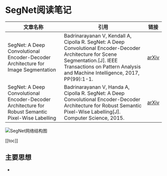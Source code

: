  SegNet阅读笔记
===========

| 文章名称 | 引用 | 链接 |
|--------|--------|----|
|    SegNet: A Deep Convolutional Encoder-Decoder Architecture for Image Segmentation  |   Badrinarayanan V, Kendall A, Cipolla R. SegNet: A Deep Convolutional Encoder-Decoder Architecture for Scene Segmentation.[J]. IEEE Transactions on Pattern Analysis and Machine Intelligence, 2017, PP(99):1-1.     |[arXiv](https://arxiv.org/abs/1511.00561)|
|   SegNet: A Deep Convolutional Encoder-Decoder Architecture for Robust Semantic Pixel-Wise Labelling  |   Badrinarayanan V, Handa A, Cipolla R. SegNet: A Deep Convolutional Encoder-Decoder Architecture for Robust Semantic Pixel-Wise Labelling[J]. Computer Science, 2015.    |[arXiv](https://arxiv.org/pdf/1511.00561)|

![SegNet网络结构图]($res/%E7%BB%93%E6%9E%84%E5%9B%BE.png)


[[toc]]

## 主要思想

- 
